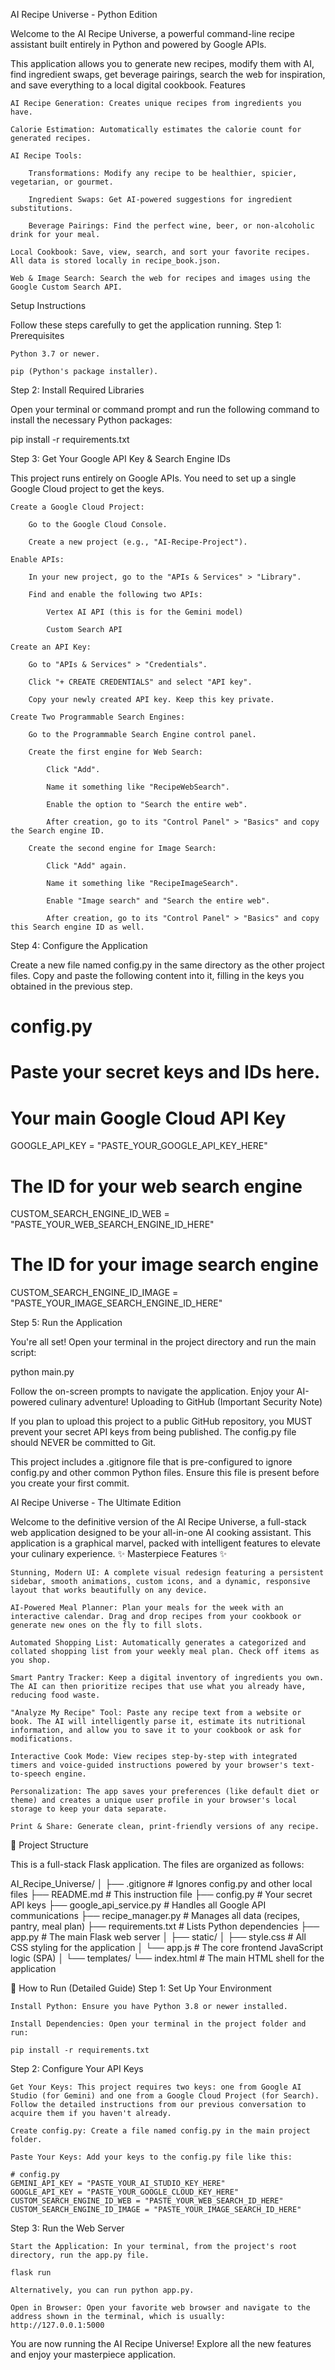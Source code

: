 AI Recipe Universe - Python Edition

Welcome to the AI Recipe Universe, a powerful command-line recipe assistant built entirely in Python and powered by Google APIs.

This application allows you to generate new recipes, modify them with AI, find ingredient swaps, get beverage pairings, search the web for inspiration, and save everything to a local digital cookbook.
Features

    AI Recipe Generation: Creates unique recipes from ingredients you have.

    Calorie Estimation: Automatically estimates the calorie count for generated recipes.

    AI Recipe Tools:

        Transformations: Modify any recipe to be healthier, spicier, vegetarian, or gourmet.

        Ingredient Swaps: Get AI-powered suggestions for ingredient substitutions.

        Beverage Pairings: Find the perfect wine, beer, or non-alcoholic drink for your meal.

    Local Cookbook: Save, view, search, and sort your favorite recipes. All data is stored locally in recipe_book.json.

    Web & Image Search: Search the web for recipes and images using the Google Custom Search API.

Setup Instructions

Follow these steps carefully to get the application running.
Step 1: Prerequisites

    Python 3.7 or newer.

    pip (Python's package installer).

Step 2: Install Required Libraries

Open your terminal or command prompt and run the following command to install the necessary Python packages:

pip install -r requirements.txt


Step 3: Get Your Google API Key & Search Engine IDs

This project runs entirely on Google APIs. You need to set up a single Google Cloud project to get the keys.

    Create a Google Cloud Project:

        Go to the Google Cloud Console.

        Create a new project (e.g., "AI-Recipe-Project").

    Enable APIs:

        In your new project, go to the "APIs & Services" > "Library".

        Find and enable the following two APIs:

            Vertex AI API (this is for the Gemini model)

            Custom Search API

    Create an API Key:

        Go to "APIs & Services" > "Credentials".

        Click "+ CREATE CREDENTIALS" and select "API key".

        Copy your newly created API key. Keep this key private.

    Create Two Programmable Search Engines:

        Go to the Programmable Search Engine control panel.

        Create the first engine for Web Search:

            Click "Add".

            Name it something like "RecipeWebSearch".

            Enable the option to "Search the entire web".

            After creation, go to its "Control Panel" > "Basics" and copy the Search engine ID.

        Create the second engine for Image Search:

            Click "Add" again.

            Name it something like "RecipeImageSearch".

            Enable "Image search" and "Search the entire web".

            After creation, go to its "Control Panel" > "Basics" and copy this Search engine ID as well.

Step 4: Configure the Application

Create a new file named config.py in the same directory as the other project files. Copy and paste the following content into it, filling in the keys you obtained in the previous step.

# config.py
# Paste your secret keys and IDs here.

# Your main Google Cloud API Key
GOOGLE_API_KEY = "PASTE_YOUR_GOOGLE_API_KEY_HERE"

# The ID for your web search engine
CUSTOM_SEARCH_ENGINE_ID_WEB = "PASTE_YOUR_WEB_SEARCH_ENGINE_ID_HERE"

# The ID for your image search engine
CUSTOM_SEARCH_ENGINE_ID_IMAGE = "PASTE_YOUR_IMAGE_SEARCH_ENGINE_ID_HERE"


Step 5: Run the Application

You're all set! Open your terminal in the project directory and run the main script:

python main.py


Follow the on-screen prompts to navigate the application. Enjoy your AI-powered culinary adventure!
Uploading to GitHub (Important Security Note)

If you plan to upload this project to a public GitHub repository, you MUST prevent your secret API keys from being published. The config.py file should NEVER be committed to Git.

This project includes a .gitignore file that is pre-configured to ignore config.py and other common Python files. Ensure this file is present before you create your first commit.


AI Recipe Universe - The Ultimate Edition

Welcome to the definitive version of the AI Recipe Universe, a full-stack web application designed to be your all-in-one AI cooking assistant. This application is a graphical marvel, packed with intelligent features to elevate your culinary experience.
✨ Masterpiece Features ✨

    Stunning, Modern UI: A complete visual redesign featuring a persistent sidebar, smooth animations, custom icons, and a dynamic, responsive layout that works beautifully on any device.

    AI-Powered Meal Planner: Plan your meals for the week with an interactive calendar. Drag and drop recipes from your cookbook or generate new ones on the fly to fill slots.

    Automated Shopping List: Automatically generates a categorized and collated shopping list from your weekly meal plan. Check off items as you shop.

    Smart Pantry Tracker: Keep a digital inventory of ingredients you own. The AI can then prioritize recipes that use what you already have, reducing food waste.

    "Analyze My Recipe" Tool: Paste any recipe text from a website or book. The AI will intelligently parse it, estimate its nutritional information, and allow you to save it to your cookbook or ask for modifications.

    Interactive Cook Mode: View recipes step-by-step with integrated timers and voice-guided instructions powered by your browser's text-to-speech engine.

    Personalization: The app saves your preferences (like default diet or theme) and creates a unique user profile in your browser's local storage to keep your data separate.

    Print & Share: Generate clean, print-friendly versions of any recipe.

📁 Project Structure

This is a full-stack Flask application. The files are organized as follows:

AI_Recipe_Universe/
│
├── .gitignore              # Ignores config.py and other local files
├── README.md               # This instruction file
├── config.py               # Your secret API keys
├── google_api_service.py   # Handles all Google API communications
├── recipe_manager.py       # Manages all data (recipes, pantry, meal plan)
├── requirements.txt        # Lists Python dependencies
├── app.py                  # The main Flask web server
│
├── static/
│   ├── style.css           # All CSS styling for the application
│   └── app.js              # The core frontend JavaScript logic (SPA)
│
└── templates/
    └── index.html          # The main HTML shell for the application

🚀 How to Run (Detailed Guide)
Step 1: Set Up Your Environment

    Install Python: Ensure you have Python 3.8 or newer installed.

    Install Dependencies: Open your terminal in the project folder and run:

    pip install -r requirements.txt

Step 2: Configure Your API Keys

    Get Your Keys: This project requires two keys: one from Google AI Studio (for Gemini) and one from a Google Cloud Project (for Search). Follow the detailed instructions from our previous conversation to acquire them if you haven't already.

    Create config.py: Create a file named config.py in the main project folder.

    Paste Your Keys: Add your keys to the config.py file like this:

    # config.py
    GEMINI_API_KEY = "PASTE_YOUR_AI_STUDIO_KEY_HERE"
    GOOGLE_API_KEY = "PASTE_YOUR_GOOGLE_CLOUD_KEY_HERE"
    CUSTOM_SEARCH_ENGINE_ID_WEB = "PASTE_YOUR_WEB_SEARCH_ID_HERE"
    CUSTOM_SEARCH_ENGINE_ID_IMAGE = "PASTE_YOUR_IMAGE_SEARCH_ID_HERE"

Step 3: Run the Web Server

    Start the Application: In your terminal, from the project's root directory, run the app.py file.

    flask run

    Alternatively, you can run python app.py.

    Open in Browser: Open your favorite web browser and navigate to the address shown in the terminal, which is usually:
    http://127.0.0.1:5000

You are now running the AI Recipe Universe! Explore all the new features and enjoy your masterpiece application.